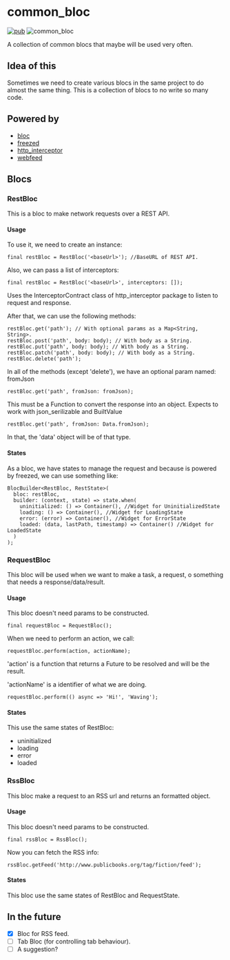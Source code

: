 # common_bloc
[![pub](https://img.shields.io/badge/pub-0.1.4%2B2-blue)](https://pub.dev/packages/common_bloc)
![common_bloc](https://github.com/pblinux/common_bloc/workflows/common_bloc/badge.svg?branch=master) 

A collection of common blocs that maybe will be used very often.

## Idea of this
Sometimes we need to create various blocs in the same project to do almost the same thing. This is a collection of blocs to no write so many code.

## Powered by
- [bloc](https://pub.dev/packages/bloc)
- [freezed](https://pub.dev/packages/freezed)
- [http_interceptor](https://pub.dev/packages/http_interceptor)
- [webfeed](https://pub.dev/packages/webfeed)

## Blocs

### RestBloc
This is a bloc to make network requests over a REST API.

#### Usage
To use it, we need to create an instance:
```
final restBloc = RestBloc('<baseUrl>'); //BaseURL of REST API.
```

Also, we can pass a list of interceptors:
```
final restBloc = RestBloc('<baseUrl>', interceptors: []);
```
Uses the InterceptorContract class of http_interceptor package to listen to request and response.

After that, we can use the following methods:
```
restBloc.get('path'); // With optional params as a Map<String, String>.
restBloc.post('path', body: body); // With body as a String.
restBloc.put('path', body: body); // With body as a String.
restBloc.patch('path', body: body); // With body as a String.
restBloc.delete('path');
```
In all of the methods (except 'delete'), we have an optional param named: fromJson
```
restBloc.get('path', fromJson: fromJson);
```
This must be a Function to convert the response into an object. Expects to work with json_serilizable and BuiltValue
```
restBloc.get('path', fromJson: Data.fromJson);
```
In that, the 'data' object will be of that type.

#### States
As a bloc, we have states to manage the request and because is powered by freezed, we can use something like:
```
BlocBuilder<RestBloc, RestState>(
  bloc: restBloc,
  builder: (context, state) => state.when(
    uninitialized: () => Container(), //Widget for UninitializedState
    loading: () => Container(), //Widget for LoadingState
    error: (error) => Container(), //Widget for ErrorState
    loaded: (data, lastPath, timestamp) => Container() //Widget for LoadedState
  )
);
```

### RequestBloc
This bloc will be used when we want to make a task, a request, o something that needs a response/data/result.

#### Usage
This bloc doesn't need params to be constructed.
```
final requestBloc = RequestBloc();
```

When we need to perform an action, we call:

```
requestBloc.perform(action, actionName);
```

'action' is a function that returns a Future to be resolved and will be the result. 

'actionName' is a identifier of what we are doing.

```
requestBloc.perform(() async => 'Hi!', 'Waving');
```

#### States
This use the same states of RestBloc:

- uninitialized
- loading
- error
- loaded

### RssBloc
This bloc make a request to an RSS url and returns an formatted object.

#### Usage
This bloc doesn't need params to be constructed.
```
final rssBloc = RssBloc();
```

Now you can fetch the RSS info:
```
rssBloc.getFeed('http://www.publicbooks.org/tag/fiction/feed');
```

#### States
This bloc use the same states of RestBloc and RequestState.

## In the future
- [X] Bloc for RSS feed.
- [ ] Tab Bloc (for controlling tab behaviour).
- [ ] A suggestion?
